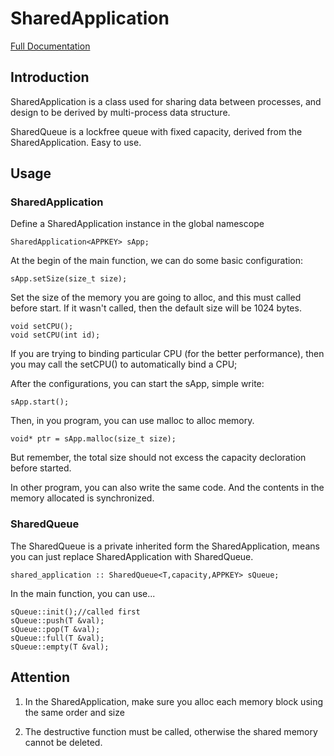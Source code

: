 # SharedApplication

[Full Documentation](http://mhy12345.xyz/uncategorized/sharedapplication-linux-shared-memory-wrapper-in-c-lockfree-queue/)

## Introduction

SharedApplication is a class used for sharing data between processes, and design to be derived by multi-process data structure.

SharedQueue is a lockfree queue with fixed capacity, derived from the SharedApplication. Easy to use.

## Usage

### SharedApplication

Define a SharedApplication instance in the global namescope

	SharedApplication<APPKEY> sApp;

At the begin of the main function, we can do some basic configuration:

	sApp.setSize(size_t size);
	
Set the size of the memory you are going to alloc, and this must called before start. If it wasn't called, then the default size will be 1024 bytes.

	void setCPU();
	void setCPU(int id);

If you are trying to binding particular CPU (for the better performance), then you may call the setCPU() to automatically bind a CPU;

After the configurations, you can start the sApp, simple write:

	sApp.start();

Then, in you program, you can use malloc to alloc memory.

	void* ptr = sApp.malloc(size_t size);

But remember, the total size should not excess the capacity decloration before started.

In other program, you can also write the same code. And the contents in the memory allocated is synchronized.


### SharedQueue

The SharedQueue is a private inherited form the SharedApplication, means you can just replace SharedApplication with SharedQueue.


	shared_application :: SharedQueue<T,capacity,APPKEY> sQueue;

In the main function, you can use...

	sQueue::init();//called first
	sQueue::push(T &val);
	sQueue::pop(T &val);
	sQueue::full(T &val);
	sQueue::empty(T &val);

## Attention

1. In the SharedApplication, make sure you alloc each memory block using the same order and size

2. The destructive function must be called, otherwise the shared memory cannot be deleted.






